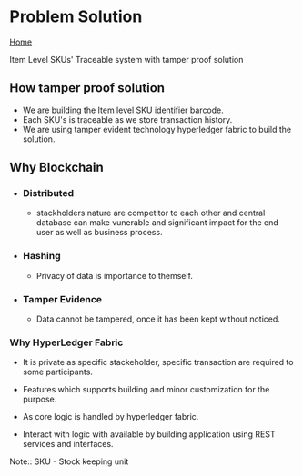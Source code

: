 # Problem Solution

[Home](/README.md)

Item Level SKUs' Traceable system with tamper proof solution

## How tamper proof solution 

- We are building the Item level SKU identifier barcode.
- Each SKU's is traceable as we store transaction history.
- We are using tamper evident technology hyperledger fabric to build the solution.

## Why Blockchain

- ### Distributed

  - stackholders nature are competitor to each other and central database can make vunerable and significant impact for the end user as well as business process.

- ### Hashing

  - Privacy of data is importance to themself.

- ### Tamper Evidence

  - Data cannot be tampered, once it has been kept without noticed.

### Why HyperLedger Fabric

- It is private as specific stackeholder, specific transaction are required to some participants.
- Features which supports building and minor customization for the purpose.

- As core logic is handled by hyperledger fabric.
- Interact with logic with available by building application using REST services and interfaces.

Note:: SKU - Stock keeping unit
